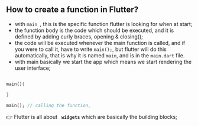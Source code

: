
## How to create a function in Flutter? 

- with `main `, this is the specific function flutter is looking for when at start;
- the function body is the code which should be executed, and it is defined by adding curly braces, opening & closing();
- the code will be executed whenever the main function is called, and if you were to call it, have to write `main();`, but flutter will do this automatically, that is why it is named `main`, and is in the `main.dart` file.
- with main basically we start the app which means we start rendering the user interface;
  
  
```dart

main(){

}

main(); // calling the function, 
```
👉 Flutter is all about **` widgets`** which are basically the building blocks;
